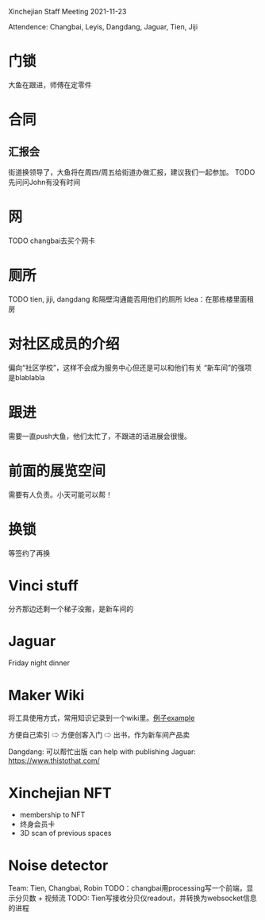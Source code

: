 Xinchejian Staff Meeting 2021-11-23

Attendence: Changbai, Leyis, Dangdang, Jaguar, Tien, Jiji

# 门锁

大鱼在跟进，师傅在定零件

# 合同

## 汇报会

街道换领导了，大鱼将在周四/周五给街道办做汇报，建议我们一起参加。
TODO 先问问John有没有时间

# 网

TODO changbai去买个网卡

# 厕所

TODO tien, jiji, dangdang 和隔壁沟通能否用他们的厕所
Idea：在那栋楼里面租房

# 对社区成员的介绍

偏向“社区学校”，这样不会成为服务中心但还是可以和他们有关
“新车间”的强项是blablabla

# 跟进

需要一直push大鱼，他们太忙了，不跟进的话进展会很慢。

# 前面的展览空间

需要有人负责。小天可能可以帮！

# 换锁

等签约了再换

# Vinci stuff

分齐那边还剩一个梯子没搬，是新车间的

# Jaguar

Friday night dinner

# Maker Wiki

将工具使用方式，常用知识记录到一个wiki里。[例子example](https://wiki.changbai.li/#/hardware/glue)

方便自己索引 ⇨ 方便创客入门 ⇨ 出书，作为新车间产品卖

Dangdang: 可以帮忙出版 can help with publishing
Jaguar: https://www.thistothat.com/

# Xinchejian NFT

- membership to NFT
- 终身会员卡
- 3D scan of previous spaces

# Noise detector

Team: Tien, Changbai, Robin
TODO：changbai用processing写一个前端，显示分贝数 + 视频流
TODO: Tien写接收分贝仪readout，并转换为websocket信息的进程
